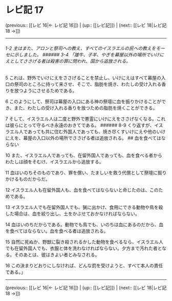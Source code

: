 # レビ記 17

(previous:: [[レビ 16|← レビ記 16]]) | (up:: [[レビ記]]) | (next:: [[レビ 18|レビ記 18 →]])

***
###### 1-2 主はまた、アロンと祭司への教え、すべてのイスラエルの民への教えをモーセに示しました。 ###### 3-4 「雄牛、子羊、やぎを幕屋以外の場所でいけにえとしてささげる者は殺害の罪に問われ、国から追放される。 



5 
これは、野外でいけにえをささげることを禁止し、いけにえはすべて幕屋の入口の祭司のところに持って来させ、そこで、脂肪を焼き、わたしの受け入れる香りを放つようにさせるためである。 



6 
このようにして、祭司は幕屋の入口にある神の祭壇に血を振りかけることができ、また、わたしの受け入れる香りを放つための脂肪を焼くことができる。 



7 
そして、イスラエル人は二度と野外で悪霊にいけにえをささげなくなる。これは彼らにとって守るべき永遠のおきてである。 ###### 8-9 くり返すが、イスラエル人であっても共に住む外国人であっても、焼き尽くすいけにえや他のいけにえを、幕屋の入口以外の場所でささげる者は追放される。 ## 血を食べてはならない 



10 
また、イスラエル人であっても、在留外国人であっても、血を食べる者からわたしは顔をそむけ、イスラエルから追放する。 



11 
血はいのちそのものであり、罪を償い、たましいを救う代償として祭壇に振りかけるものだからだ。 



12 
イスラエル人も在留外国人も、血を食べてはならないと命じたのは、このためである。 



13 
イスラエル人でも在留外国人でも、猟に出かけ、食用にできる動物や鳥を殺した場合は、血を絞り出し、土をかぶせておかなければならない。 



14 
血はいのちだからである。動物でも鳥でも、いのちは血にあるのだから、血を食べてはならない。血を食べる者は追放される。 



15 
自然に死ぬか、野獣に裂き殺されるかした動物を食べるなら、イスラエル人でも在留外国人でも、衣服と体を洗わなければならない。夕方まで汚れた者となる。そのあとは、彼はきよい者とみなされる。 



16 
この決まりどおりにしなければ、どんな罰を受けようと、すべて本人の責任である。」

***

(previous:: [[レビ 16|← レビ記 16]]) | (up:: [[レビ記]]) | (next:: [[レビ 18|レビ記 18 →]])
